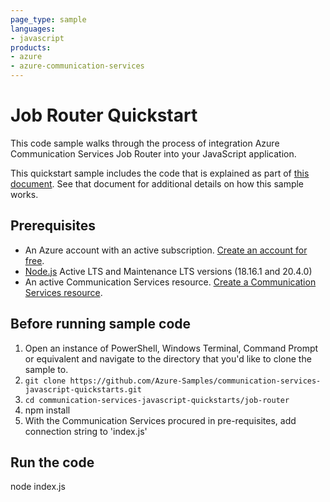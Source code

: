 ```yaml
---
page_type: sample
languages:
- javascript
products:
- azure
- azure-communication-services
---
```


# Job Router Quickstart

This code sample walks through the process of integration Azure Communication Services Job Router into your JavaScript application.

This quickstart sample includes the code that is explained as part of [this document](https://docs.microsoft.com/en-us/azure/communication-services/quickstarts/jobrouter/get-started?pivots=programming-language-javascript). See that document for additional details on how this sample works.

## Prerequisites

- An Azure account with an active subscription. [Create an account for free](https://azure.microsoft.com/free/?WT.mc_id=A261C142F).
- [Node.js](https://nodejs.org/en/) Active LTS and Maintenance LTS versions (18.16.1 and 20.4.0)
- An active Communication Services resource. [Create a Communication Services resource](https://docs.microsoft.com/azure/communication-services/quickstarts/create-communication-resource).

## Before running sample code

1. Open an instance of PowerShell, Windows Terminal, Command Prompt or equivalent and navigate to the directory that you'd like to clone the sample to.
2. `git clone https://github.com/Azure-Samples/communication-services-javascript-quickstarts.git`
3. `cd communication-services-javascript-quickstarts/job-router`
4. npm install
5. With the Communication Services procured in pre-requisites, add connection string to 'index.js'

## Run the code

node index.js
